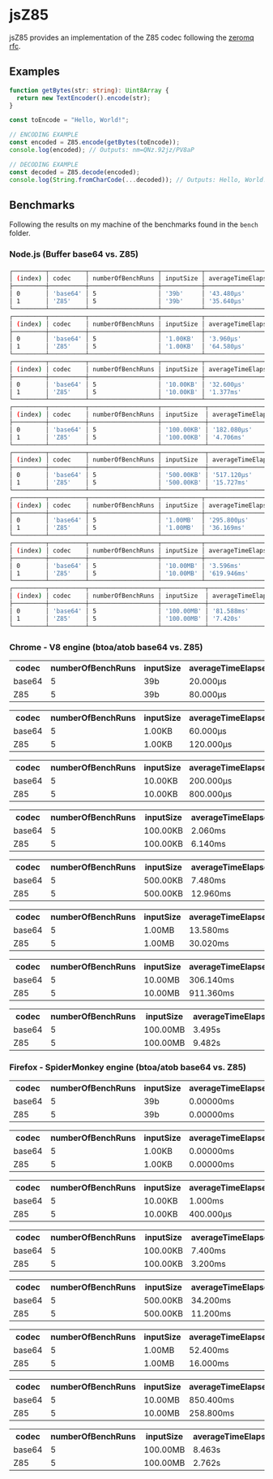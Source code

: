 # jsZ85

jsZ85 provides an implementation of the Z85 codec following the [zeromq rfc](https://rfc.zeromq.org/spec/32/).

## Examples

```typescript
function getBytes(str: string): Uint8Array {
  return new TextEncoder().encode(str);
}

const toEncode = "Hello, World!";

// ENCODING EXAMPLE
const encoded = Z85.encode(getBytes(toEncode));
console.log(encoded); // Outputs: nm=QNz.92jz/PV8aP

// DECODING EXAMPLE
const decoded = Z85.decode(encoded);
console.log(String.fromCharCode(...decoded)); // Outputs: Hello, World!
```

## Benchmarks

Following the results on my machine of the benchmarks found in the `bench` folder.

### Node.js (Buffer base64 vs. Z85)

```bash
┌─────────┬──────────┬───────────────────┬───────────┬────────────────────────────┬────────────────────────────┬────────────────────────────┬────────────────────────────┐
│ (index) │ codec    │ numberOfBenchRuns │ inputSize │ averageTimeElapsedToEncode │ averageTimeElapsedToDecode │ timeElapsedToEncodeAllRuns │ timeElapsedToDecodeAllRuns │
├─────────┼──────────┼───────────────────┼───────────┼────────────────────────────┼────────────────────────────┼────────────────────────────┼────────────────────────────┤
│ 0       │ 'base64' │ 5                 │ '39b'     │ '43.480µs'                 │ '13.560µs'                 │ '217.400µs'                │ '67.800µs'                 │
│ 1       │ 'Z85'    │ 5                 │ '39b'     │ '35.640µs'                 │ '44.540µs'                 │ '178.200µs'                │ '222.700µs'                │
└─────────┴──────────┴───────────────────┴───────────┴────────────────────────────┴────────────────────────────┴────────────────────────────┴────────────────────────────┘
┌─────────┬──────────┬───────────────────┬───────────┬────────────────────────────┬────────────────────────────┬────────────────────────────┬────────────────────────────┐
│ (index) │ codec    │ numberOfBenchRuns │ inputSize │ averageTimeElapsedToEncode │ averageTimeElapsedToDecode │ timeElapsedToEncodeAllRuns │ timeElapsedToDecodeAllRuns │
├─────────┼──────────┼───────────────────┼───────────┼────────────────────────────┼────────────────────────────┼────────────────────────────┼────────────────────────────┤
│ 0       │ 'base64' │ 5                 │ '1.00KB'  │ '3.960µs'                  │ '5.700µs'                  │ '19.800µs'                 │ '28.500µs'                 │
│ 1       │ 'Z85'    │ 5                 │ '1.00KB'  │ '64.580µs'                 │ '59.800µs'                 │ '322.900µs'                │ '299.000µs'                │
└─────────┴──────────┴───────────────────┴───────────┴────────────────────────────┴────────────────────────────┴────────────────────────────┴────────────────────────────┘
┌─────────┬──────────┬───────────────────┬───────────┬────────────────────────────┬────────────────────────────┬────────────────────────────┬────────────────────────────┐
│ (index) │ codec    │ numberOfBenchRuns │ inputSize │ averageTimeElapsedToEncode │ averageTimeElapsedToDecode │ timeElapsedToEncodeAllRuns │ timeElapsedToDecodeAllRuns │
├─────────┼──────────┼───────────────────┼───────────┼────────────────────────────┼────────────────────────────┼────────────────────────────┼────────────────────────────┤
│ 0       │ 'base64' │ 5                 │ '10.00KB' │ '32.600µs'                 │ '36.560µs'                 │ '163.000µs'                │ '182.800µs'                │
│ 1       │ 'Z85'    │ 5                 │ '10.00KB' │ '1.377ms'                  │ '1.210ms'                  │ '6.886ms'                  │ '6.049ms'                  │
└─────────┴──────────┴───────────────────┴───────────┴────────────────────────────┴────────────────────────────┴────────────────────────────┴────────────────────────────┘
┌─────────┬──────────┬───────────────────┬────────────┬────────────────────────────┬────────────────────────────┬────────────────────────────┬────────────────────────────┐
│ (index) │ codec    │ numberOfBenchRuns │ inputSize  │ averageTimeElapsedToEncode │ averageTimeElapsedToDecode │ timeElapsedToEncodeAllRuns │ timeElapsedToDecodeAllRuns │
├─────────┼──────────┼───────────────────┼────────────┼────────────────────────────┼────────────────────────────┼────────────────────────────┼────────────────────────────┤
│ 0       │ 'base64' │ 5                 │ '100.00KB' │ '182.080µs'                │ '243.120µs'                │ '910.400µs'                │ '1.216ms'                  │
│ 1       │ 'Z85'    │ 5                 │ '100.00KB' │ '4.706ms'                  │ '668.220µs'                │ '23.528ms'                 │ '3.341ms'                  │
└─────────┴──────────┴───────────────────┴────────────┴────────────────────────────┴────────────────────────────┴────────────────────────────┴────────────────────────────┘
┌─────────┬──────────┬───────────────────┬────────────┬────────────────────────────┬────────────────────────────┬────────────────────────────┬────────────────────────────┐
│ (index) │ codec    │ numberOfBenchRuns │ inputSize  │ averageTimeElapsedToEncode │ averageTimeElapsedToDecode │ timeElapsedToEncodeAllRuns │ timeElapsedToDecodeAllRuns │
├─────────┼──────────┼───────────────────┼────────────┼────────────────────────────┼────────────────────────────┼────────────────────────────┼────────────────────────────┤
│ 0       │ 'base64' │ 5                 │ '500.00KB' │ '517.120µs'                │ '1.340ms'                  │ '2.586ms'                  │ '6.702ms'                  │
│ 1       │ 'Z85'    │ 5                 │ '500.00KB' │ '15.727ms'                 │ '3.849ms'                  │ '78.637ms'                 │ '19.247ms'                 │
└─────────┴──────────┴───────────────────┴────────────┴────────────────────────────┴────────────────────────────┴────────────────────────────┴────────────────────────────┘
┌─────────┬──────────┬───────────────────┬───────────┬────────────────────────────┬────────────────────────────┬────────────────────────────┬────────────────────────────┐
│ (index) │ codec    │ numberOfBenchRuns │ inputSize │ averageTimeElapsedToEncode │ averageTimeElapsedToDecode │ timeElapsedToEncodeAllRuns │ timeElapsedToDecodeAllRuns │
├─────────┼──────────┼───────────────────┼───────────┼────────────────────────────┼────────────────────────────┼────────────────────────────┼────────────────────────────┤
│ 0       │ 'base64' │ 5                 │ '1.00MB'  │ '295.800µs'                │ '1.587ms'                  │ '1.479ms'                  │ '7.937ms'                  │
│ 1       │ 'Z85'    │ 5                 │ '1.00MB'  │ '36.169ms'                 │ '6.690ms'                  │ '180.846ms'                │ '33.448ms'                 │
└─────────┴──────────┴───────────────────┴───────────┴────────────────────────────┴────────────────────────────┴────────────────────────────┴────────────────────────────┘
┌─────────┬──────────┬───────────────────┬───────────┬────────────────────────────┬────────────────────────────┬────────────────────────────┬────────────────────────────┐
│ (index) │ codec    │ numberOfBenchRuns │ inputSize │ averageTimeElapsedToEncode │ averageTimeElapsedToDecode │ timeElapsedToEncodeAllRuns │ timeElapsedToDecodeAllRuns │
├─────────┼──────────┼───────────────────┼───────────┼────────────────────────────┼────────────────────────────┼────────────────────────────┼────────────────────────────┤
│ 0       │ 'base64' │ 5                 │ '10.00MB' │ '3.596ms'                  │ '18.039ms'                 │ '17.978ms'                 │ '90.196ms'                 │
│ 1       │ 'Z85'    │ 5                 │ '10.00MB' │ '619.946ms'                │ '81.798ms'                 │ '3.100s'                   │ '408.990ms'                │
└─────────┴──────────┴───────────────────┴───────────┴────────────────────────────┴────────────────────────────┴────────────────────────────┴────────────────────────────┘
┌─────────┬──────────┬───────────────────┬────────────┬────────────────────────────┬────────────────────────────┬────────────────────────────┬────────────────────────────┐
│ (index) │ codec    │ numberOfBenchRuns │ inputSize  │ averageTimeElapsedToEncode │ averageTimeElapsedToDecode │ timeElapsedToEncodeAllRuns │ timeElapsedToDecodeAllRuns │
├─────────┼──────────┼───────────────────┼────────────┼────────────────────────────┼────────────────────────────┼────────────────────────────┼────────────────────────────┤
│ 0       │ 'base64' │ 5                 │ '100.00MB' │ '81.588ms'                 │ '218.865ms'                │ '407.941ms'                │ '1.094s'                   │
│ 1       │ 'Z85'    │ 5                 │ '100.00MB' │ '7.420s'                   │ '836.813ms'                │ '37.098s'                  │ '4.184s'                   │
└─────────┴──────────┴───────────────────┴────────────┴────────────────────────────┴────────────────────────────┴────────────────────────────┴────────────────────────────┘
```

### Chrome - V8 engine (btoa/atob base64 vs. Z85)

<table>
    <tr>
        <th>codec</th>
        <th>numberOfBenchRuns</th>
        <th>inputSize</th>
        <th>averageTimeElapsedToEncode</th>
        <th>averageTimeElapsedToDecode</th>
        <th>timeElapsedToEncodeAllRuns</th>
        <th>timeElapsedToDecodeAllRuns</th>
    </tr>
    <tr>
        <td>base64</td>
        <td>5</td>
        <td>39b</td>
        <td>20.000µs</td>
        <td>20.000µs</td>
        <td>100.000µs</td>
        <td>100.000µs</td>
    </tr>
    <tr>
        <td>Z85</td>
        <td>5</td>
        <td>39b</td>
        <td>80.000µs</td>
        <td>40.000µs</td>
        <td>400.000µs</td>
        <td>200.000µs</td>
    </tr>
</table>
<table>
    <tr>
        <th>codec</th>
        <th>numberOfBenchRuns</th>
        <th>inputSize</th>
        <th>averageTimeElapsedToEncode</th>
        <th>averageTimeElapsedToDecode</th>
        <th>timeElapsedToEncodeAllRuns</th>
        <th>timeElapsedToDecodeAllRuns</th>
    </tr>
    <tr>
        <td>base64</td>
        <td>5</td>
        <td>1.00KB</td>
        <td>60.000µs</td>
        <td>0.00000ms</td>
        <td>300.000µs</td>
        <td>0.00000ms</td>
    </tr>
    <tr>
        <td>Z85</td>
        <td>5</td>
        <td>1.00KB</td>
        <td>120.000µs</td>
        <td>100.000µs</td>
        <td>600.000µs</td>
        <td>500.000µs</td>
    </tr>
</table>
<table>
    <tr>
        <th>codec</th>
        <th>numberOfBenchRuns</th>
        <th>inputSize</th>
        <th>averageTimeElapsedToEncode</th>
        <th>averageTimeElapsedToDecode</th>
        <th>timeElapsedToEncodeAllRuns</th>
        <th>timeElapsedToDecodeAllRuns</th>
    </tr>
    <tr>
        <td>base64</td>
        <td>5</td>
        <td>10.00KB</td>
        <td>200.000µs</td>
        <td>40.000µs</td>
        <td>1.000ms</td>
        <td>200.000µs</td>
    </tr>
    <tr>
        <td>Z85</td>
        <td>5</td>
        <td>10.00KB</td>
        <td>800.000µs</td>
        <td>260.000µs</td>
        <td>4.000ms</td>
        <td>1.300ms</td>
    </tr>
</table>
<table>
    <tr>
        <th>codec</th>
        <th>numberOfBenchRuns</th>
        <th>inputSize</th>
        <th>averageTimeElapsedToEncode</th>
        <th>averageTimeElapsedToDecode</th>
        <th>timeElapsedToEncodeAllRuns</th>
        <th>timeElapsedToDecodeAllRuns</th>
    </tr>
    <tr>
        <td>base64</td>
        <td>5</td>
        <td>100.00KB</td>
        <td>2.060ms</td>
        <td>540.000µs</td>
        <td>10.300ms</td>
        <td>2.700ms</td>
    </tr>
    <tr>
        <td>Z85</td>
        <td>5</td>
        <td>100.00KB</td>
        <td>6.140ms</td>
        <td>1.680ms</td>
        <td>30.700ms</td>
        <td>8.400ms</td>
    </tr>
</table>
<table>
    <tr>
        <th>codec</th>
        <th>numberOfBenchRuns</th>
        <th>inputSize</th>
        <th>averageTimeElapsedToEncode</th>
        <th>averageTimeElapsedToDecode</th>
        <th>timeElapsedToEncodeAllRuns</th>
        <th>timeElapsedToDecodeAllRuns</th>
    </tr>
    <tr>
        <td>base64</td>
        <td>5</td>
        <td>500.00KB</td>
        <td>7.480ms</td>
        <td>2.000ms</td>
        <td>37.400ms</td>
        <td>10.000ms</td>
    </tr>
    <tr>
        <td>Z85</td>
        <td>5</td>
        <td>500.00KB</td>
        <td>12.960ms</td>
        <td>3.980ms</td>
        <td>64.800ms</td>
        <td>19.900ms</td>
    </tr>
</table>
<table>
    <tr>
        <th>codec</th>
        <th>numberOfBenchRuns</th>
        <th>inputSize</th>
        <th>averageTimeElapsedToEncode</th>
        <th>averageTimeElapsedToDecode</th>
        <th>timeElapsedToEncodeAllRuns</th>
        <th>timeElapsedToDecodeAllRuns</th>
    </tr>
    <tr>
        <td>base64</td>
        <td>5</td>
        <td>1.00MB</td>
        <td>13.580ms</td>
        <td>3.820ms</td>
        <td>67.900ms</td>
        <td>19.100ms</td>
    </tr>
    <tr>
        <td>Z85</td>
        <td>5</td>
        <td>1.00MB</td>
        <td>30.020ms</td>
        <td>7.440ms</td>
        <td>150.100ms</td>
        <td>37.200ms</td>
    </tr>
</table>
<table>
    <tr>
        <th>codec</th>
        <th>numberOfBenchRuns</th>
        <th>inputSize</th>
        <th>averageTimeElapsedToEncode</th>
        <th>averageTimeElapsedToDecode</th>
        <th>timeElapsedToEncodeAllRuns</th>
        <th>timeElapsedToDecodeAllRuns</th>
    </tr>
    <tr>
        <td>base64</td>
        <td>5</td>
        <td>10.00MB</td>
        <td>306.140ms</td>
        <td>94.060ms</td>
        <td>1.531s</td>
        <td>470.300ms</td>
    </tr>
    <tr>
        <td>Z85</td>
        <td>5</td>
        <td>10.00MB</td>
        <td>911.360ms</td>
        <td>181.060ms</td>
        <td>4.557s</td>
        <td>905.300ms</td>
    </tr>
</table>
<table>
    <tr>
        <th>codec</th>
        <th>numberOfBenchRuns</th>
        <th>inputSize</th>
        <th>averageTimeElapsedToEncode</th>
        <th>averageTimeElapsedToDecode</th>
        <th>timeElapsedToEncodeAllRuns</th>
        <th>timeElapsedToDecodeAllRuns</th>
    </tr>
    <tr>
        <td>base64</td>
        <td>5</td>
        <td>100.00MB</td>
        <td>3.495s</td>
        <td>1.057s</td>
        <td>17.477s</td>
        <td>5.284s</td>
    </tr>
    <tr>
        <td>Z85</td>
        <td>5</td>
        <td>100.00MB</td>
        <td>9.482s</td>
        <td>1.796s</td>
        <td>47.413s</td>
        <td>8.979s</td>
    </tr>
</table>

### Firefox - SpiderMonkey engine (btoa/atob base64 vs. Z85)

<table>
    <tr>
        <th>codec</th>
        <th>numberOfBenchRuns</th>
        <th>inputSize</th>
        <th>averageTimeElapsedToEncode</th>
        <th>averageTimeElapsedToDecode</th>
        <th>timeElapsedToEncodeAllRuns</th>
        <th>timeElapsedToDecodeAllRuns</th>
    </tr>
    <tr>
        <td>base64</td>
        <td>5</td>
        <td>39b</td>
        <td>0.00000ms</td>
        <td>0.00000ms</td>
        <td>0.00000ms</td>
        <td>0.00000ms</td>
    </tr>
    <tr>
        <td>Z85</td>
        <td>5</td>
        <td>39b</td>
        <td>0.00000ms</td>
        <td>0.00000ms</td>
        <td>0.00000ms</td>
        <td>0.00000ms</td>
    </tr>
</table>
<table>
    <tr>
        <th>codec</th>
        <th>numberOfBenchRuns</th>
        <th>inputSize</th>
        <th>averageTimeElapsedToEncode</th>
        <th>averageTimeElapsedToDecode</th>
        <th>timeElapsedToEncodeAllRuns</th>
        <th>timeElapsedToDecodeAllRuns</th>
    </tr>
    <tr>
        <td>base64</td>
        <td>5</td>
        <td>1.00KB</td>
        <td>0.00000ms</td>
        <td>200.000µs</td>
        <td>0.00000ms</td>
        <td>1.000ms</td>
    </tr>
    <tr>
        <td>Z85</td>
        <td>5</td>
        <td>1.00KB</td>
        <td>0.00000ms</td>
        <td>200.000µs</td>
        <td>0.00000ms</td>
        <td>1.000ms</td>
    </tr>
</table>
<table>
    <tr>
        <th>codec</th>
        <th>numberOfBenchRuns</th>
        <th>inputSize</th>
        <th>averageTimeElapsedToEncode</th>
        <th>averageTimeElapsedToDecode</th>
        <th>timeElapsedToEncodeAllRuns</th>
        <th>timeElapsedToDecodeAllRuns</th>
    </tr>
    <tr>
        <td>base64</td>
        <td>5</td>
        <td>10.00KB</td>
        <td>1.000ms</td>
        <td>0.00000ms</td>
        <td>5.000ms</td>
        <td>0.00000ms</td>
    </tr>
    <tr>
        <td>Z85</td>
        <td>5</td>
        <td>10.00KB</td>
        <td>400.000µs</td>
        <td>0.00000ms</td>
        <td>2.000ms</td>
        <td>0.00000ms</td>
    </tr>
</table>
<table>
    <tr>
        <th>codec</th>
        <th>numberOfBenchRuns</th>
        <th>inputSize</th>
        <th>averageTimeElapsedToEncode</th>
        <th>averageTimeElapsedToDecode</th>
        <th>timeElapsedToEncodeAllRuns</th>
        <th>timeElapsedToDecodeAllRuns</th>
    </tr>
    <tr>
        <td>base64</td>
        <td>5</td>
        <td>100.00KB</td>
        <td>7.400ms</td>
        <td>1.400ms</td>
        <td>37.000ms</td>
        <td>7.000ms</td>
    </tr>
    <tr>
        <td>Z85</td>
        <td>5</td>
        <td>100.00KB</td>
        <td>3.200ms</td>
        <td>2.600ms</td>
        <td>16.000ms</td>
        <td>13.000ms</td>
    </tr>
</table>
<table>
    <tr>
        <th>codec</th>
        <th>numberOfBenchRuns</th>
        <th>inputSize</th>
        <th>averageTimeElapsedToEncode</th>
        <th>averageTimeElapsedToDecode</th>
        <th>timeElapsedToEncodeAllRuns</th>
        <th>timeElapsedToDecodeAllRuns</th>
    </tr>
    <tr>
        <td>base64</td>
        <td>5</td>
        <td>500.00KB</td>
        <td>34.200ms</td>
        <td>3.200ms</td>
        <td>171.000ms</td>
        <td>16.000ms</td>
    </tr>
    <tr>
        <td>Z85</td>
        <td>5</td>
        <td>500.00KB</td>
        <td>11.200ms</td>
        <td>8.000ms</td>
        <td>56.000ms</td>
        <td>40.000ms</td>
    </tr>
</table>
<table>
    <tr>
        <th>codec</th>
        <th>numberOfBenchRuns</th>
        <th>inputSize</th>
        <th>averageTimeElapsedToEncode</th>
        <th>averageTimeElapsedToDecode</th>
        <th>timeElapsedToEncodeAllRuns</th>
        <th>timeElapsedToDecodeAllRuns</th>
    </tr>
    <tr>
        <td>base64</td>
        <td>5</td>
        <td>1.00MB</td>
        <td>52.400ms</td>
        <td>5.600ms</td>
        <td>262.000ms</td>
        <td>28.000ms</td>
    </tr>
    <tr>
        <td>Z85</td>
        <td>5</td>
        <td>1.00MB</td>
        <td>16.000ms</td>
        <td>15.000ms</td>
        <td>80.000ms</td>
        <td>75.000ms</td>
    </tr>
</table>
<table>
    <tr>
        <th>codec</th>
        <th>numberOfBenchRuns</th>
        <th>inputSize</th>
        <th>averageTimeElapsedToEncode</th>
        <th>averageTimeElapsedToDecode</th>
        <th>timeElapsedToEncodeAllRuns</th>
        <th>timeElapsedToDecodeAllRuns</th>
    </tr>
    <tr>
        <td>base64</td>
        <td>5</td>
        <td>10.00MB</td>
        <td>850.400ms</td>
        <td>74.600ms</td>
        <td>4.252s</td>
        <td>373.000ms</td>
    </tr>
    <tr>
        <td>Z85</td>
        <td>5</td>
        <td>10.00MB</td>
        <td>258.800ms</td>
        <td>132.600ms</td>
        <td>1.294s</td>
        <td>663.000ms</td>
    </tr>
</table>
<table>
    <tr>
        <th>codec</th>
        <th>numberOfBenchRuns</th>
        <th>inputSize</th>
        <th>averageTimeElapsedToEncode</th>
        <th>averageTimeElapsedToDecode</th>
        <th>timeElapsedToEncodeAllRuns</th>
        <th>timeElapsedToDecodeAllRuns</th>
    </tr>
    <tr>
        <td>base64</td>
        <td>5</td>
        <td>100.00MB</td>
        <td>8.463s</td>
        <td>759.800ms</td>
        <td>42.316s</td>
        <td>3.799s</td>
    </tr>
    <tr>
        <td>Z85</td>
        <td>5</td>
        <td>100.00MB</td>
        <td>2.762s</td>
        <td>1.194s</td>
        <td>13.809s</td>
        <td>5.971s</td>
    </tr>
</table>
